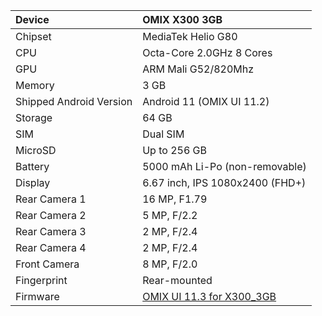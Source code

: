 | Device                 | OMIX X300 3GB                                              |
| :---------------------- | :---------------------------------------------------------------|
| Chipset                 | MediaTek Helio G80                       |
| CPU                     | Octa-Core 2.0GHz 8 Cores
| GPU                     | ARM Mali G52/820Mhz                                               |
| Memory                  | 3 GB                                                        |
| Shipped Android Version |Android 11 (OMIX UI 11.2)                                                   
| Storage                 | 64 GB                                        |
| SIM                     | Dual SIM                             |
| MicroSD                 | Up to 256 GB                                                    |
| Battery                 | 5000 mAh Li-Po (non-removable)                                  |
| Display                 | 6.67 inch, IPS 1080x2400 (FHD+)
| Rear Camera 1           | 16 MP, F1.79                  |
| Rear Camera 2           | 5 MP, F/2.2                  |
| Rear Camera 3           | 2 MP, F/2.4                      |
| Rear Camera 4           | 2 MP, F/2.4                                            |
| Front Camera            | 8 MP, F/2.0                           |
| Fingerprint             | Rear-mounted 
| Firmware               |  [OMIX UI 11.3 for X300_3GB](https://github.com/omixmobile/firmware/releases/tag/V11.3.0_X300_3GB)   | 